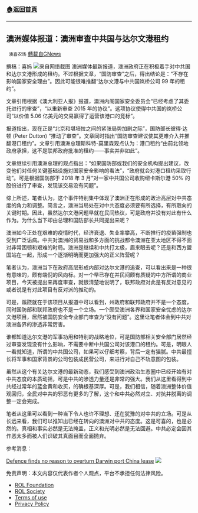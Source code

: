 ###  [:house:返回首頁](https://github.com/ourhimalayas/txt)
---


## 澳洲媒体报道：澳洲审查中共国与达尔文港租约
` 澳喜农场` [轉載自GNews](https://gnews.org/zh-hans/1808114/)

撰稿：喜妈
![](https://assets.gnews.org/wp-content/uploads/2021/12/Picture2-15.jpg)来自网络截图
澳洲媒体最新报道，澳洲政府正在积极着手对中共国和达尔文港形成的租约。不过根据文章，“国防审查”之后，得出结论是：“不存在影响国家安全理由”。因此可能很难推翻“达尔文港与中共国岚桥公司 99 年的租约”。

文章引用根据《澳大利亚人报》报道，澳洲内阁国家安全委员会“已经考虑了其委托进行的审查”，“以重新审查 2015 年的协议”。这项协议使得中共国的岚桥公司“以价值 5.06 亿美元的交易赢得了运营该港口的竞标”。

报道指出，现在正是“北京和堪培拉之间的紧张局势加剧之际”，国防部长彼得·达顿 (Peter Dutton) “推动了审查”。文章同时指出“国防审查建议使其更难介入并推翻港口租约”。文章引用澳洲总理斯科特-莫里森观点认为：港口租约“由前北领地政府承担，这不是联邦政府批准的租约——事实并非如此”。

文章继续引用澳洲总理的观点指出：“如果国防部或我们的安全机构提出建议，改变他们对任何关键基础设施对国家安全影响的看法”，“政府就会对港口租约采取行动”。可是根据国防部于 2018 年 3 月“对一家中共国公司收购纽卡斯尔港 50% 的股份进行了审查，发现该交易没有问题”。

综上所述，笔者认为，这个事件特别集中体现了澳洲正在形成的政治高层对中共态度的角力和调整。简言之，澳洲当局处在对中共态度必须要有所选择，有所取向的关键时期。因此，虽然达尔文港问题早就在民间热议，可是政府并没有对此有什么作为。为什么当下却由总理和国防部长共同提出来呢？

澳洲如今正处在艰难的疫情时代，经济衰退、失业率攀高，不断推行的疫苗强制也受到广泛诟病。中共对澳洲的贸易战和多方面的挑战都令澳洲在亚太地区不得不面对非常困顿和艰难的时局。澳洲是继续和中共打太极，眉来眼去呢？还是和西方盟国站在一起，形成一个逐渐明确而更加强大的正义阵营呢？

笔者认为，澳洲当下在政府高层形成内部对达尔文港的追查，可以看出来是一种很有意味的，颇有端倪的风向标。对一个早已存在并民间颇有质疑的中方所谓的商业项目，今天被提出来再度审查，就很清楚地说明了，联邦政府对此是有反对意见的或者说是有对此项目有反对派的推动的。

可是，蹊跷就在于该项目从报道中可以看到，州政府和联邦政府并不是一个态度，同时国防部和联邦政府也不是一个立场。一个颇受澳洲各界和国家安全忧虑的达尔文港项目，居然被国防安全专业部门审查为“没有问题”。这里让笔者体会到中共对澳洲各界的渗透非常厉害。

谁都知道达尔文港的军事功用和特别的战略地位，可是国防部相关安全部门居然经过审查发现没有什么影响，不需要中断中共国公司对该港口的租约。可是，明眼人一看就知道，所谓的中共国公司，如果可以仔细考察，背后一定有猫腻。中共最擅长将军事和国家背景的公司包装成民营公司，来进行对自己不轨意图的包装。

虽然从这个有关达尔文港的最新动态，我们感受到澳洲政治生态圈中已经开始有对中共态度的本质动摇，可是中共的渗透力量还是非常的强大。我们从这里看得到中共经过常年的蓝金黄和收买，的确根基深厚。可是，我们相信，随着澳洲整体价值观回归，全民对中共的邪恶有更多的了解，这个和中共必然对立、对抗并脱离的调整一定会完成。

笔者从这里可以看到一种当下令人也许不理想、还在犹豫的对中共的立场。可是从长远来看，我们可以推知出已经在转向的澳洲对中共的态度。这是可喜的，也是必然的。真相和事实必然是无法掩盖，正义和光明必然是无法回避。中共必定会因其作恶太多而被人们识破其真面目而全面抛弃。

参考消息：

[Defence finds no reason to overturn Darwin port China lease](https://indaily.com.au/news/2021/12/29/defence-finds-no-reason-to-overturn-darwin-port-china-lease/)
![](https://assets.gnews.org/wp-content/uploads/2021/12/AU-logo.jpg)
 

免责声明：本文内容仅代表作者个人观点，平台不承担任何法律风险。

- [ROL Foundation](https://rolfoundation.org/)
- [ROL Society](https://rolsociety.org/)
- [Terms of use](https://gnews.org/terms-of-use-3/)
- [Privacy Policy](https://gnews.org/privacy-policy/)
